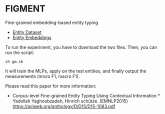 # FIGMENT
Fine-grained embedding-based entity typing

<ul>
     <li><a href="http://cistern.cis.lmu.de/figment/entitydatasets.tar.gz">Entity Dataset</a></li>
     <li><a href="http://cistern.cis.lmu.de/figment/embeddings.txt">Entity Embeddings</a></li>
</ul>


To run the experiment, you have to download the two files.
Then, you can run the script:


```
sh gm.sh
```

It will train the MLPs, apply on the test entities, and finally output the 
measurements (micro F1, macro F1). 


Please read this paper for more information:

* Corpus-level Fine-grained Entity Typing Using Contextual Information * Yadollah Yaghoobzadeh, Hinrich schütze. (EMNLP2015)
https://aclweb.org/anthology/D/D15/D15-1083.pdf

